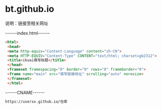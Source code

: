 # bt.github.io
说明：链接至相关网址

------index.html------
```html
<html> 
 <head> 
 <meta http-equiv="Content-Language" content="zh-CN"> 
 <meta HTTP-EQUIV="Content-Type" CONTENT="text/html; charset=gb2312"> 
 <title>ikuai填写标题</title> 
 </head> 
 <frameset framespacing="0" border="0" rows="0" frameborder="0"> 
 <frame name="main" src="填写链接地址" scrolling="auto" noresize> 
 </frameset> 
 </html>
 ```
 
 ------CNAME------
 ```html
 https://userxx.github.io/仓库
```

